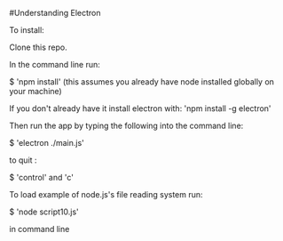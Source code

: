 #Understanding Electron

To install:

Clone this repo.

In the command line run: 

$ 'npm install' (this assumes you already have node installed globally on your machine)

If you don't already have it install electron with: 'npm install -g electron'


Then run the app by typing the following into the command line:

$ 'electron ./main.js'

to quit :

$ 'control' and 'c'



To load example of node.js's file reading system run:

$ 'node script10.js'

in command line
